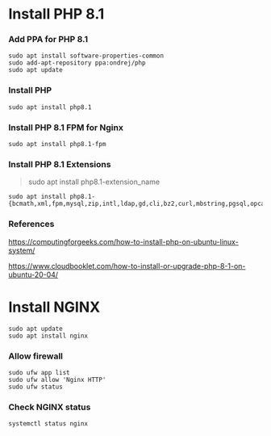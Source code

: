 # Install PHP 8.1

### Add PPA for PHP 8.1

```
sudo apt install software-properties-common
sudo add-apt-repository ppa:ondrej/php
sudo apt update
```

### Install PHP

```
sudo apt install php8.1
```

### Install PHP 8.1 FPM for Nginx

```
sudo apt install php8.1-fpm
```

### Install PHP 8.1 Extensions

> sudo apt install php8.1-extension_name

```
sudo apt install php8.1-{bcmath,xml,fpm,mysql,zip,intl,ldap,gd,cli,bz2,curl,mbstring,pgsql,opcache,soap,cgi}
```

### References

https://computingforgeeks.com/how-to-install-php-on-ubuntu-linux-system/

https://www.cloudbooklet.com/how-to-install-or-upgrade-php-8-1-on-ubuntu-20-04/


# Install NGINX

```
sudo apt update
sudo apt install nginx
```

### Allow firewall

```
sudo ufw app list
sudo ufw allow 'Nginx HTTP'
sudo ufw status
```
### Check NGINX status

```
systemctl status nginx
```
